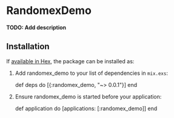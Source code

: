 # RandomexDemo

**TODO: Add description**

## Installation

If [available in Hex](https://hex.pm/docs/publish), the package can be installed as:

  1. Add randomex_demo to your list of dependencies in `mix.exs`:

        def deps do
          [{:randomex_demo, "~> 0.0.1"}]
        end

  2. Ensure randomex_demo is started before your application:

        def application do
          [applications: [:randomex_demo]]
        end
